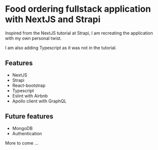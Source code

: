 # Food ordering fullstack application with NextJS and Strapi

Inspired from the NextJS tutorial at Strapi, I am recreating the application with my own personal twist.

I am also adding Typescript as it was not in the tutorial.

## Features

- NextJS
- Strapi
- React-bootstrap
- Typescript
- Eslint with Airbnb
- Apollo client with GraphQL

## Future features

- MongoDB
- Authentication

More to come ...

